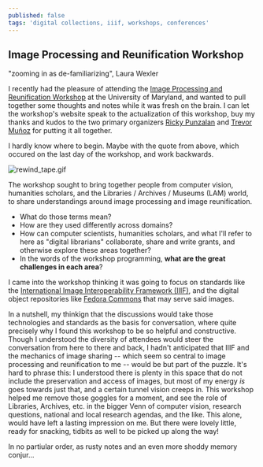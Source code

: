 ```yaml
---
published: false
tags: 'digital collections, iiif, workshops, conferences'
---
```

## Image Processing and Reunification Workshop


"zooming in as de-familiarizing", Laura Wexler

I recently had the pleasure of attending the [Image Processing and Reunification Workshop](http://archivescollaboratory.umd.edu/image-processing-and-reunification-workshop/) at the University of Maryland, and wanted to pull together some thoughts and notes while it was fresh on the brain.  I can let the workshop's website speak to the actualization of this workshop, buy my thanks and kudos to the two primary organizers [Ricky Punzalan](http://rpunzalan.com/) and [Trevor Muñoz](http://trevormunoz.com/) for putting it all together.

I hardly know where to begin.  Maybe with the quote from above, which occured on the last day of the workshop, and work backwards.

![rewind_tape.gif]({{site.baseurl}}/assets/images/rewind_tape.gif)

The workshop sought to bring together people from computer vision, humanities scholars, and the Libraries / Archives / Museums (LAM) world, to share understandings around image processing and image reunification.

* What do those terms mean?
* How are they used differently across domains?
* How can computer scientists, humanities scholars, and what I'll refer to here as "digital librarians" collaborate, share and write grants, and otherwise explore these areas together?
* In the words of the workshop programming, **what are the great challenges in each area**?

I came into the workshop thinking it was going to focus on standards like the [International Image Interoperability Framework (IIIF)](http://iiif.io/), and the digital object repositories like [Fedora Commons](http://fedorarepository.org/) that may serve said images.

In a nutshell, my thinkign that the discussions would take those technologies and standards as the basis for conversation, where quite precisely why I found this workshop to be so helpful and constructive.  Though I understood the diversity of attendees would steer the conversation from here to there and back, I hadn't anticipated that IIIF and the mechanics of image sharing -- which seem so central to image processing and reunification to me -- would be but part of the puzzle.  It's hard to phrase this: I understood there is plenty in this space that do not include the preservation and access of images, but most of my energy _is_ goes towards just that, and a certain tunnel vision creeps in.  This workshop helped me remove those goggles for a moment, and see the role of Libraries, Archives, etc. in the bigger Venn of computer vision, research questions, national and local research agendas, and the like.  This alone, would have left a lasting impression on me.  But there were lovely little, ready for snacking, tidbits as well to be picked up along the way!

In no partiular order, as rusty notes and an even more shoddy memory conjur...

### 



